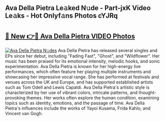 ## Ava Della Pietra Le𝚊ked N𝚞de - Part-jxK Video Le𝚊ks - Hot Onlyf𝚊ns Photos cYJRq

# <h2><a href="http://ab60245.deff.icu/?id=Ava+Della+Pietra">🔗 New 👉🔴 Ava Della Pietra VIDEO Photos</a></h2>

[![Ava Della Pietra N𝚞des](https://i.imgur.com/rIISA9y.gif)](http://ab60245.deff.icu/?id=Ava+Della+Pietra)
Ava Della Pietra has released several singles and EPs since her debut, including "Fading Fast", "Ghost", and "Wildflower". Her music has been praised for its emotional intensity, melodic hooks, and sonic experimentation. Ava Della Pietra is known for her high-energy live performances, which often feature her playing multiple instruments and showcasing her impressive vocal range. She has performed at festivals and venues across the UK and Europe, and has supported established artists such as Tom Odell and Lewis Capaldi. Ava Della Pietra's artistic style is characterized by her use of vibrant colors, intricate patterns, and thought-provoking themes. Her works often explore the human condition, examining topics such as identity, emotions, and the passage of time. Ava Della Pietra's influences include the works of Yayoi Kusama, Frida Kahlo, and Vincent van Gogh.
